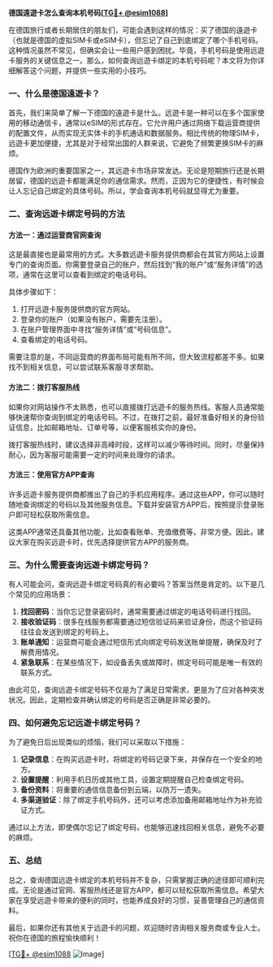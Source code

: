 **德国遠遊卡怎么查询本机号码[[TG💪+ @esim1088](https://t.me/s/esim1088)]**

在德国旅行或者长期居住的朋友们，可能会遇到这样的情况：买了德国的遠遊卡（也就是德国的虚拟SIM卡或eSIM卡），但忘记了自己到底绑定了哪个手机号码。这种情况虽然不常见，但确实会让一些用户感到困扰。毕竟，手机号码是使用远遊卡服务的关键信息之一。那么，如何查询远遊卡绑定的本机号码呢？本文将为你详细解答这个问题，并提供一些实用的小技巧。

### 一、什么是德国遠遊卡？

首先，我们来简单了解一下德国的遠遊卡是什么。远遊卡是一种可以在多个国家使用的移动通信卡，通常以eSIM的形式存在。它允许用户通过网络下载运营商提供的配置文件，从而实现无实体卡的手机通话和数据服务。相比传统的物理SIM卡，远遊卡更加便捷，尤其是对于经常出国的人群来说，它避免了频繁更换SIM卡的麻烦。

德国作为欧洲的重要国家之一，其远遊卡市场非常发达。无论是短期旅行还是长期居留，德国的远遊卡都能满足你的通信需求。然而，正因为它的便捷性，有时候会让人忘记自己绑定的具体号码。所以，学会查询本机号码就显得尤为重要。

### 二、查询远遊卡绑定号码的方法

#### 方法一：通过运营商官网查询

这是最直接也是最常用的方式。大多数远遊卡服务提供商都会在其官方网站上设置专门的查询页面。你需要登录自己的账户，然后找到“我的账户”或“服务详情”的选项，通常在这里可以查看到绑定的电话号码。

具体步骤如下：

1. 打开远遊卡服务提供商的官方网站。
2. 登录你的账户（如果没有账户，需要先注册）。
3. 在账户管理界面中寻找“服务详情”或“号码信息”。
4. 查看绑定的电话号码。

需要注意的是，不同运营商的界面布局可能有所不同，但大致流程都差不多。如果找不到相关信息，可以尝试联系客服寻求帮助。

#### 方法二：拨打客服热线

如果你对网站操作不太熟悉，也可以直接拨打远遊卡的服务热线。客服人员通常能够快速帮你查询到绑定的电话号码。不过，在拨打之前，最好准备好相关的身份验证信息，比如邮箱地址、订单号等，以便客服核实你的身份。

拨打客服热线时，建议选择非高峰时段，这样可以减少等待时间。同时，尽量保持耐心，因为客服可能需要一定的时间来处理你的请求。

#### 方法三：使用官方APP查询

许多远遊卡服务提供商都推出了自己的手机应用程序。通过这些APP，你可以随时随地查询绑定的号码以及其他服务信息。下载并安装官方APP后，按照提示登录账户即可轻松获取所需信息。

这类APP通常还具备其他功能，比如查看账单、充值缴费等，非常方便。因此，建议大家在购买远遊卡时，优先选择提供官方APP的服务商。

### 三、为什么需要查询远遊卡绑定号码？

有人可能会问，查询远遊卡绑定号码真的有必要吗？答案当然是肯定的。以下是几个常见的应用场景：

1. **找回密码**：当你忘记登录密码时，通常需要通过绑定的电话号码进行找回。
2. **接收验证码**：很多在线服务都需要通过短信验证码来验证身份，而这个验证码往往会发送到绑定的号码上。
3. **账单通知**：运营商可能会通过短信形式向绑定号码发送账单提醒，确保及时了解费用情况。
4. **紧急联系**：在某些情况下，如设备丢失或故障时，绑定号码可能是唯一有效的联系方式。

由此可见，查询远遊卡绑定号码不仅是为了满足日常需求，更是为了应对各种突发状况。因此，定期检查并确认绑定的号码是否正确是非常必要的。

### 四、如何避免忘记远遊卡绑定号码？

为了避免日后出现类似的烦恼，我们可以采取以下措施：

1. **记录信息**：在购买远遊卡时，将绑定的号码记录下来，并保存在一个安全的地方。
2. **设置提醒**：利用手机日历或其他工具，设置定期提醒自己检查绑定号码。
3. **备份资料**：将重要的通信信息备份到云端，以防万一遗失。
4. **多渠道验证**：除了绑定手机号码外，还可以考虑添加备用邮箱地址作为补充验证方式。

通过以上方法，即使偶尔忘记了绑定号码，也能够迅速找回相关信息，避免不必要的麻烦。

### 五、总结

总之，查询德国远遊卡绑定的本机号码并不复杂，只需掌握正确的途径即可顺利完成。无论是通过官网、客服热线还是官方APP，都可以轻松获取所需信息。希望大家在享受远遊卡带来的便利的同时，也能养成良好的习惯，妥善管理自己的通信资料。

最后，如果你还有其他关于远遊卡的问题，欢迎随时咨询相关服务商或专业人士。祝你在德国的旅程愉快顺利！

[[TG💪+ @esim1088](https://t.me/s/esim1088) ![Image](https://i.postimg.cc/4NQfJmqS/Snipaste-2025-05-13-00-14-12.png)]